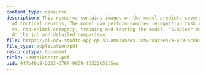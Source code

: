 ```yaml
---
content_type: resource
description: This resource contains images on the model predicts several properties
  of cortical neurons, The model can perform complex recognition task very well, animal
  vs. non-animal category, training and testing the model, "Simpler" models cannot
  do the job and detailed comparison.
file: https://ol-ocw-studio-app-qa.s3.amazonaws.com/courses/9-459-scene-understanding-symposium-spring-2006/4f7b49c8b333679f9058f352265135ea_920talkserre.pdf
file_type: application/pdf
resourcetype: Document
title: 920talkserre.pdf
uid: 4f7b49c8-b333-679f-9058-f352265135ea
---
```

